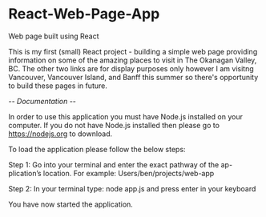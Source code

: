# React-Web-Page-App
Web page built using React

This is my first (small) React project - building a simple web page providing information on some of the amazing places to visit in The Okanagan Valley, BC. The other two links are for display purposes only however I am visitng Vancouver, Vancouver Island, and Banff this summer so there's opportunity to build these pages in future.

*-- Documentation --*

In order to use this application you must have Node.js installed on your computer. If you do not have Node.js installed then please go to https://nodejs.org
to download.

To load the application please follow the below steps:

Step 1: Go into your terminal and enter the exact pathway of the ap-
plication’s location. For example: Users/ben/projects/web-app

Step 2: In your terminal type: node app.js and press
enter in your keyboard

You have now started the application.
